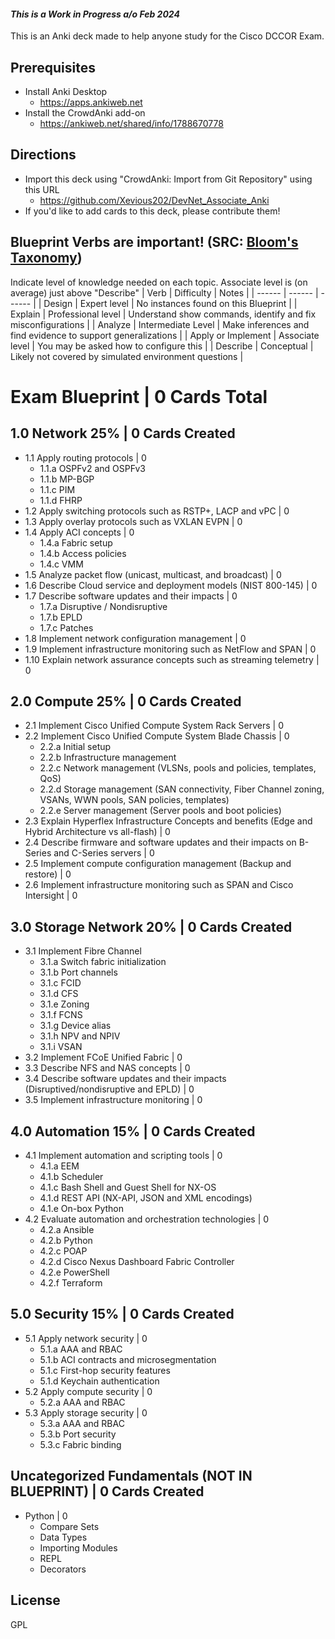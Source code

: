 #### _This is a Work in Progress a/o Feb 2024_

This is an Anki deck made to help anyone study for the Cisco DCCOR Exam.

## Prerequisites
- Install Anki Desktop
  - https://apps.ankiweb.net
- Install the CrowdAnki add-on
  - https://ankiweb.net/shared/info/1788670778

## Directions
- Import this deck using "CrowdAnki: Import from Git Repository" using this URL
  - https://github.com/Xevious202/DevNet_Associate_Anki
- If you'd like to add cards to this deck, please contribute them!
## Blueprint Verbs are important! (SRC: [Bloom's Taxonomy])
Indicate level of knowledge needed on each topic. Associate level is (on average) just above "Describe"
| Verb | Difficulty | Notes |
| ------ | ------ | ------ |
| Design | Expert level | No instances found on this Blueprint |
| Explain | Professional level | Understand show commands, identify and fix misconfigurations |
| Analyze | Intermediate Level | Make inferences and find evidence to support generalizations |
| Apply or Implement | Associate level | You may be asked how to configure this |
| Describe | Conceptual | Likely not covered by simulated environment questions |

# Exam Blueprint | 0 Cards Total
## 1.0 Network 25% | 0 Cards Created
- 1.1 Apply routing protocols | 0
  - 1.1.a OSPFv2 and OSPFv3
  - 1.1.b MP-BGP
  - 1.1.c PIM
  - 1.1.d FHRP
- 1.2 Apply switching protocols such as RSTP+, LACP and vPC | 0
- 1.3 Apply overlay protocols such as VXLAN EVPN | 0
- 1.4 Apply ACI concepts | 0
  - 1.4.a Fabric setup
  - 1.4.b Access policies
  - 1.4.c VMM
- 1.5 Analyze packet flow (unicast, multicast, and broadcast) | 0
- 1.6 Describe Cloud service and deployment models (NIST 800-145) | 0
- 1.7 Describe software updates and their impacts | 0
  - 1.7.a Disruptive / Nondisruptive
  - 1.7.b EPLD
  - 1.7.c Patches
- 1.8 Implement network configuration management | 0
- 1.9 Implement infrastructure monitoring such as NetFlow and SPAN | 0
- 1.10 Explain network assurance concepts such as streaming telemetry | 0

## 2.0 Compute 25% | 0 Cards Created
- 2.1 Implement Cisco Unified Compute System Rack Servers | 0
- 2.2 Implement Cisco Unified Compute System Blade Chassis | 0
  - 2.2.a Initial setup
  - 2.2.b Infrastructure management
  - 2.2.c Network management (VLSNs, pools and policies, templates, QoS)
  - 2.2.d Storage management (SAN connectivity, Fiber Channel zoning, VSANs, WWN pools, SAN policies, templates)
  - 2.2.e Server management (Server pools and boot policies)
- 2.3 Explain Hyperflex Infrastructure Concepts and benefits (Edge and Hybrid Architecture vs all-flash) | 0
- 2.4 Describe firmware and software updates and their impacts on B-Series and C-Series servers | 0
- 2.5 Implement compute configuration management (Backup and restore) | 0
- 2.6 Implement infrastructure monitoring such as SPAN and Cisco Intersight | 0

## 3.0 Storage Network 20% | 0 Cards Created
- 3.1 Implement Fibre Channel
  - 3.1.a Switch fabric initialization
  - 3.1.b Port channels
  - 3.1.c FCID
  - 3.1.d CFS
  - 3.1.e Zoning
  - 3.1.f FCNS
  - 3.1.g Device alias
  - 3.1.h NPV and NPIV
  - 3.1.i VSAN
- 3.2 Implement FCoE Unified Fabric | 0
- 3.3 Describe NFS and NAS concepts | 0
- 3.4 Describe software updates and their impacts (Disruptived/nondisruptive and EPLD) | 0
- 3.5 Implement infrastructure monitoring | 0

## 4.0 Automation 15% | 0 Cards Created
- 4.1 Implement automation and scripting tools | 0
  - 4.1.a EEM
  - 4.1.b Scheduler
  - 4.1.c Bash Shell and Guest Shell for NX-OS
  - 4.1.d REST API (NX-API, JSON and XML encodings)
  - 4.1.e On-box Python
- 4.2 Evaluate automation and orchestration technologies | 0
  - 4.2.a Ansible
  - 4.2.b Python
  - 4.2.c POAP
  - 4.2.d Cisco Nexus Dashboard Fabric Controller
  - 4.2.e PowerShell
  - 4.2.f Terraform

## 5.0 Security 15% | 0 Cards Created
- 5.1 Apply network security | 0
  - 5.1.a AAA and RBAC
  - 5.1.b ACI contracts and microsegmentation
  - 5.1.c First-hop security features
  - 5.1.d Keychain authentication
- 5.2 Apply compute security | 0
  - 5.2.a AAA and RBAC
- 5.3 Apply storage security | 0
  - 5.3.a AAA and RBAC
  - 5.3.b Port security
  - 5.3.c Fabric binding

## Uncategorized Fundamentals (NOT IN BLUEPRINT) | 0 Cards Created
- Python | 0
  - Compare Sets
  - Data Types
  - Importing Modules
  - REPL
  - Decorators


## License
GPL

[//]: # (These are reference links used in the body of this note and get stripped out when the markdown processor does its job. There is no need to format nicely because it shouldn't be seen. Thanks Dillinger.io and SO - http://stackoverflow.com/questions/4823468/store-comments-in-markdown-syntax)

  [Bloom's Taxonomy]: <https://www.astate.edu/dotAsset/11ca93f7-da45-4fe3-821b-b82a20cbc017.pdf>
